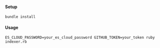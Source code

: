 #### Setup
```
bundle install
```

#### Usage

```
ES_CLOUD_PASSWORD=your_es_cloud_password GITHUB_TOKEN=your_token ruby indexer.rb
```
